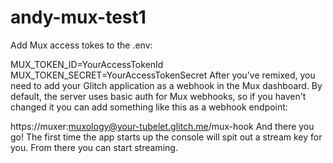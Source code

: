 
# andy-mux-test1

Add Mux access tokes to the .env:

MUX_TOKEN_ID=YourAccessTokenId
MUX_TOKEN_SECRET=YourAccessTokenSecret
After you've remixed, you need to add your Glitch application as a webhook in the Mux dashboard. By default, the server uses basic auth for Mux webhooks, so if you haven't changed it you can add something like this as a webhook endpoint:

https://muxer:muxology@your-tubelet.glitch.me/mux-hook
And there you go! The first time the app starts up the console will spit out a stream key for you. From there you can start streaming.

